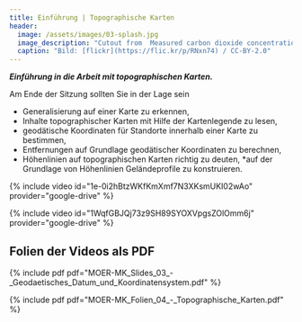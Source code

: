 ```yaml
---
title: Einführung | Topographische Karten
header:
  image: /assets/images/03-splash.jpg
  image_description: "Cutout from  Measured carbon dioxide concentrations in Vancouver"
  caption: "Bild: [flickr](https://flic.kr/p/RNxn74) / CC-BY-2.0"
---
```


***Einführung in die Arbeit mit topographischen Karten.***
<!--more-->

Am Ende der Sitzung sollten Sie in der Lage sein

  * Generalisierung auf einer Karte zu erkennen,
  * Inhalte topographischer Karten mit Hilfe der Kartenlegende zu lesen,
  * geodätische Koordinaten für Standorte innerhalb einer Karte zu bestimmen,
  * Entfernungen auf Grundlage geodätischer Koordinaten zu berechnen,
  * Höhenlinien auf topographischen Karten richtig zu deuten,
  *auf der Grundlage von Höhenlinien Geländeprofile zu konstruieren.

{% include video id="1e-0i2hBtzWKfKmXmf7N3XKsmUKI02wAo" provider="google-drive" %}

{% include video id="1WqfGBJQj73z9SH89SYOXVpgsZOlOmm6j" provider="google-drive" %}

## Folien der Videos als PDF
{% include pdf pdf="MOER-MK_Slides_03_-_Geodaetisches_Datum_und_Koordinatensystem.pdf" %}

{% include pdf pdf="MOER-MK_Folien_04_-_Topographische_Karten.pdf" %}